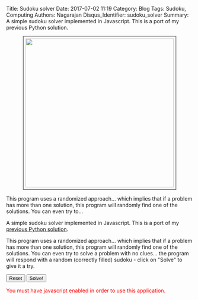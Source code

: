 Title: Sudoku solver
Date: 2017-07-02 11:19
Category: Blog
Tags: Sudoku, Computing
Authors: Nagarajan
Disqus_Identifier: sudoku_solver
Summary: A simple sudoku solver implemented in Javascript. This is a port of my previous Python solution. <div style="display: flex; justify-content: center; margin-bottom: 15px"><img style="width: 400px; border: 2px solid gray; padding: 5px" src="/Sudoku solver screenshot.png" /></div> This program uses a randomized approach... which implies that if a problem has more than one solution, this program will randomly find one of the solutions. You can even try to...

A simple sudoku solver implemented in Javascript. This is a port of my [previous Python solution](https://github.com/motleytech/pybook/blob/master/books/Sudoku_solver.ipynb).

This program uses a randomized approach... which implies that if a problem has more than one solution, this program will randomly find one of the solutions. You can even try to solve a problem with no clues... the program will respond with a random (correctly filled) sudoku - click on "Solve" to give it a try.

<div id='sudokudiv'>
</div>

<button id="btnreset" onclick="sudokuSolver.onReset()" class="btn btn-danger" type="button">Reset</button>
<button id="btnsolve" onclick="sudokuSolver.onSolve()" class="btn btn-info" type="button">Solve!</button>
<span id="statustext"></span>

<span id="errortext" style="color:red"></span>

<script src="/js/sudokuSolver.js"></script>

<script>
    window.onload = function () { sudokuSolver.initialize('#sudokudiv', '#progressbar') }
</script>

<noscript style="color:red">
  You must have javascript enabled in order to use this application.
</noscript>
